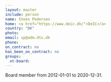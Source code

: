 ```yaml
---
layout: master
include: person
name: Steen Pedersen
home: <a href="https://www.deic.dk/">DeIC</a>
country: "DK"
photo:
email: sp@adm.dtu.dk
phone:
on_contract: no
has_been_on_contract: no
groups:
  xt-board:
---
```

Board member from 2012-01-01 to 2020-12-31.
